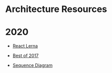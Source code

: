 # Architecture Resources

# 2020
- [React Lerna](https://github.com/react-workspaces/react-workspaces-playground)

- [Best of 2017](https://risingstars.js.org/2017/en/)
- [Sequence Diagram](https://www.planttext.com)